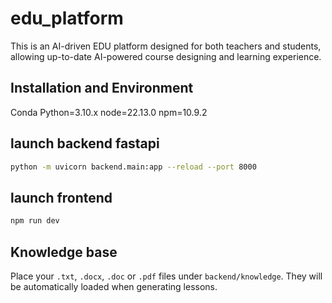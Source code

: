 # edu_platform
This is an AI-driven EDU platform designed for both teachers and students, allowing up-to-date AI-powered course designing and learning experience.

## Installation and Environment
Conda
Python=3.10.x
node=22.13.0
npm=10.9.2

## launch backend fastapi
```bash
python -m uvicorn backend.main:app --reload --port 8000
```

## launch frontend
```bash
npm run dev
```

## Knowledge base

Place your `.txt`, `.docx`, `.doc` or `.pdf` files under `backend/knowledge`. They
will be automatically loaded when generating lessons.
